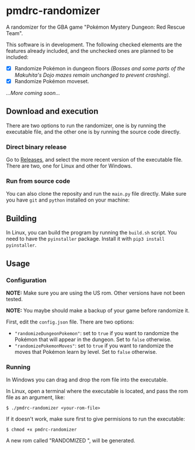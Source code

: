 # pmdrc-randomizer

A randomizer for the GBA game "Pokémon Mystery Dungeon: Red Rescue Team".

This software is in development. The following checked elements are the features already included, and the unchecked ones are planned to be included:

- [X] Randomize Pokémon in dungeon floors *(Bosses and some parts of the Makuhita's Dojo mazes remain unchanged to prevent crashing)*.
- [X] Randomize Pokémon moveset.

*...More coming soon...*

## Download and execution

There are two options to run the randomizer, one is by running the executable file, and the other one is by running the source code directly.

### Direct binary release

Go to [Releases](https://github.com/Suguivy/pmdrc-randomizer/releases), and select the more recent version of the executable file. There are two, one for Linux and other for Windows.

### Run from source code

You can also clone the reposity and run the `main.py` file directly. Make sure you have `git` and `python` installed on your machine:

## Building

In Linux, you can build the program by running the `build.sh` script. You need to have the `pyinstaller` package. Install it with `pip3 install pyinstaller`.

## Usage

### Configuration

**NOTE:** Make sure you are using the US rom. Other versions have not been tested.

**NOTE:** You maybe should make a backup of your game before randomize it.

First, edit the `config.json` file. There are two options:
- `"randomizeDungeonPokemon"`: set to `true` if you want to randomize the Pokémon that will appear in the dungeon. Set to `false` otherwise.
- `"randomizePokemonMoves"`: set to `true` if you want to randomize the moves that Pokémon learn by level. Set to `false` otherwise.

### Running

In Windows you can drag and drop the rom file into the executable.

In Linux, open a terminal where the executable is located, and pass the rom file as an argument, like:

```
$ ./pmdrc-randomizer <your-rom-file>
```

If it doesn't work, make sure first to give permisions to run the executable:

```
$ chmod +x pmdrc-randomizer
```

A new rom called "RANDOMIZED <the old rom file name>", will be generated.